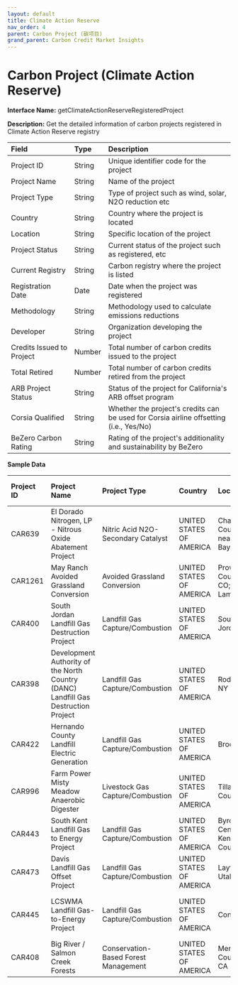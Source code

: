 ```yaml
---
layout: default
title: Climate Action Reserve
nav_order: 4
parent: Carbon Project (碳项目)
grand_parent: Carbon Credit Market Insights
---
```


# Carbon Project (Climate Action Reserve)

**Interface Name:** getClimateActionReserveRegisteredProject

**Description:** Get the detailed information of carbon projects registered in Climate Action Reserve registry

| Field | Type | Description |
|:---|:---|:---|
| Project ID | String | Unique identifier code for the project |
| Project Name | String | Name of the project |
| Project Type | String | Type of project such as wind, solar, N2O reduction etc |
| Country | String | Country where the project is located |
| Location | String | Specific location of the project |
| Project Status | String | Current status of the project such as registered, etc |
| Current Registry | String | Carbon registry where the project is listed |
| Registration Date | Date | Date when the project was registered |
| Methodology | String | Methodology used to calculate emissions reductions |
| Developer | String | Organization developing the project |
| Credits Issued to Project | Number | Total number of carbon credits issued to the project |
| Total Retired | Number | Total number of carbon credits retired from the project |
| ARB Project Status | String | Status of the project for California's ARB offset program |
| Corsia Qualified | String | Whether the project's credits can be used for Corsia airline offsetting (i.e., Yes/No) |
| BeZero Carbon Rating | String | Rating of the project's additionality and sustainability by BeZero |

**Sample Data**

| Project ID | Project Name | Project Type | Country | Location | Project Status | Current Registry | Registration Date | Methodology | Developer | Credits Issued to Project | Total Retired | Total Cancelled | ARB Project Status | Corsia Qualified | BeZero Carbon Rating |
|:------------|:--------------|:--------------|:---------|:--------|:----------------|:------------------|:-------------------|:-------------|-----------|:----------------------------|:---------------|:-----------------|:------------------------------------|:----------------------|:----------------------|
| CAR639 | El Dorado Nitrogen, LP - Nitrous Oxide Abatement Project | Nitric Acid N2O- Secondary Catalyst | UNITED STATES OF AMERICA | Chambers County; near Baytown | Registered | Climate Action Reserve | 2010-12-23 | Not provided | LSB Industries, Inc. | 9,078,287 | 8,711,778 | 0 | Not ARB Eligible | No | A |
| CAR1261 | May Ranch Avoided Grassland Conversion | Avoided Grassland Conversion | UNITED STATES OF AMERICA | Prowers County, CO; NE of Lamar, CO | Registered | Climate Action Reserve | 2018-06-22 | Not provided | Ducks Unlimited, Inc. | 57,750 | 37,345 | 0 | Not ARB Eligible | No | BB |
| CAR400 | South Jordan Landfill Gas Destruction Project | Landfill Gas Capture/Combustion | UNITED STATES OF AMERICA | South Jordan | Registered | Climate Action Reserve | 2010-05-26 | Not provided | Element Markets Emissions, LLC | 1,792,935 | 732,895 | 0 | Not ARB Eligible | No | B |
| CAR398 | Development Authority of the North Country (DANC) Landfill Gas Destruction Project | Landfill Gas Capture/Combustion | UNITED STATES OF AMERICA | Rodman, NY | Registered | Climate Action Reserve | 2008-12-23 | Not provided | Development Authority of the North Country | 472,314 | 285,296 | 0 | Not ARB Eligible | No | B |
| CAR422 | Hernando County Landfill Electric Generation | Landfill Gas Capture/Combustion | UNITED STATES OF AMERICA | Brooksville | Registered | Climate Action Reserve | 2009-08-04 | Not provided | Timberline Energy, LLC | 717,444 | 684,180 | 0 | Not ARB Eligible | No | B |
| CAR996 | Farm Power Misty Meadow Anaerobic Digester | Livestock Gas Capture/Combustion | UNITED STATES OF AMERICA | Tillamook County | Registered | Climate Action Reserve | 2015-11-30 | Not provided | The Climate Trust | 149,800 | 106,618 | 1,760 | Not ARB Eligible | No | BB |
| CAR443 | South Kent Landfill Gas to Energy Project | Landfill Gas Capture/Combustion | UNITED STATES OF AMERICA | Byron Center, Kent County, Mi | Registered | Climate Action Reserve | 2011-09-28 | Not provided | 3Degrees Group, Inc | 1,189,571 | 1,019,375 | 0 | Not ARB Eligible | No | B |
| CAR473 | Davis Landfill Gas Offset Project | Landfill Gas Capture/Combustion | UNITED STATES OF AMERICA | Layton, Utah | Registered | Climate Action Reserve | 2019-07-24 | Not provided | Element Markets Emissions, LLC | 825,029 | 518,826 | 0 | Not ARB Eligible | No | B |
| CAR445 | LCSWMA Landfill Gas-to-Energy Project | Landfill Gas Capture/Combustion | UNITED STATES OF AMERICA | Conestoga | Completed | Climate Action Reserve | 2010-01-15 | Not provided | Lancaster County Solid Waste Management Authority | 415,917 | 277,328 | 0 | Not ARB Eligible | No | B |
| CAR408 | Big River / Salmon Creek Forests | Conservation-Based Forest Management | UNITED STATES OF AMERICA | Mendocino County, CA | Transitioned | Climate Action Reserve | 2009-02-25 | Not provided | The Conservation Fund | 2,413,157 | 1,315,582 | 995,280 | Not ARB Eligible | No | B |

